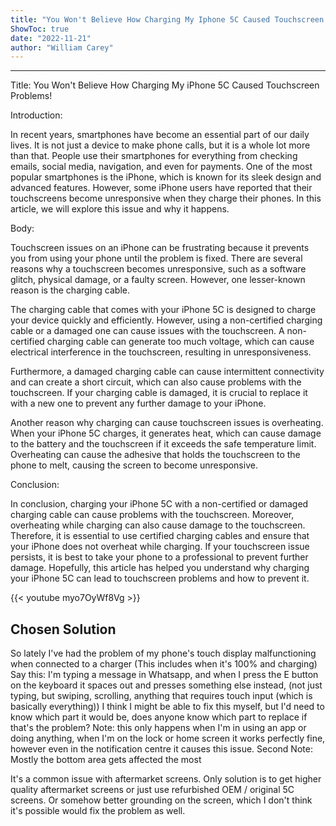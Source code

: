 ```yaml
---
title: "You Won't Believe How Charging My Iphone 5C Caused Touchscreen Problems!"
ShowToc: true 
date: "2022-11-21"
author: "William Carey"
---
```

*****
Title: You Won't Believe How Charging My iPhone 5C Caused Touchscreen Problems!

Introduction:

In recent years, smartphones have become an essential part of our daily lives. It is not just a device to make phone calls, but it is a whole lot more than that. People use their smartphones for everything from checking emails, social media, navigation, and even for payments. One of the most popular smartphones is the iPhone, which is known for its sleek design and advanced features. However, some iPhone users have reported that their touchscreens become unresponsive when they charge their phones. In this article, we will explore this issue and why it happens.

Body:

Touchscreen issues on an iPhone can be frustrating because it prevents you from using your phone until the problem is fixed. There are several reasons why a touchscreen becomes unresponsive, such as a software glitch, physical damage, or a faulty screen. However, one lesser-known reason is the charging cable.

The charging cable that comes with your iPhone 5C is designed to charge your device quickly and efficiently. However, using a non-certified charging cable or a damaged one can cause issues with the touchscreen. A non-certified charging cable can generate too much voltage, which can cause electrical interference in the touchscreen, resulting in unresponsiveness.

Furthermore, a damaged charging cable can cause intermittent connectivity and can create a short circuit, which can also cause problems with the touchscreen. If your charging cable is damaged, it is crucial to replace it with a new one to prevent any further damage to your iPhone.

Another reason why charging can cause touchscreen issues is overheating. When your iPhone 5C charges, it generates heat, which can cause damage to the battery and the touchscreen if it exceeds the safe temperature limit. Overheating can cause the adhesive that holds the touchscreen to the phone to melt, causing the screen to become unresponsive.

Conclusion:

In conclusion, charging your iPhone 5C with a non-certified or damaged charging cable can cause problems with the touchscreen. Moreover, overheating while charging can also cause damage to the touchscreen. Therefore, it is essential to use certified charging cables and ensure that your iPhone does not overheat while charging. If your touchscreen issue persists, it is best to take your phone to a professional to prevent further damage. Hopefully, this article has helped you understand why charging your iPhone 5C can lead to touchscreen problems and how to prevent it.

{{< youtube myo7OyWf8Vg >}} 



## Chosen Solution
 So lately I've had the problem of my phone's touch display malfunctioning when connected to a charger (This includes when it's 100% and charging)
Say this:
I'm typing a message in Whatsapp, and when I press the E button on the keyboard it spaces out and presses something else instead, (not just typing, but swiping, scrolling, anything that requires touch input (which is basically everything))
I think I might be able to fix this myself, but I'd need to know which part it would be, does anyone know which part to replace if that's the problem?
Note: this only happens when I'm in using an app or doing anything, when I'm on the lock or home screen it works perfectly fine, however even in the notification centre it causes this issue.
Second Note: Mostly the bottom area gets affected the most

 It's a common issue with aftermarket screens.
Only solution is to get higher quality aftermarket screens or just use refurbished OEM / original 5C screens.
Or somehow better grounding on the screen, which I don't think it's possible would fix the problem as well.




